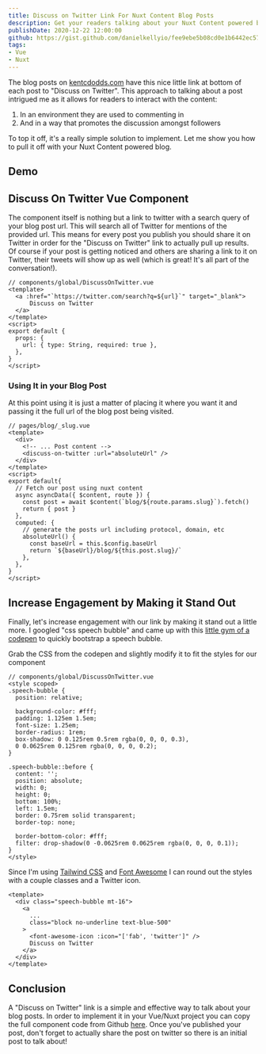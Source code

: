 ```yaml
---
title: Discuss on Twitter Link For Nuxt Content Blog Posts
description: Get your readers talking about your Nuxt Content powered blog posts on Twitter with this simple "Discuss on Twitter" link
publishDate: 2020-12-22 12:00:00
github: https://gist.github.com/danielkellyio/fee9ebe5b08cd0e1b6442ec572da265c
tags:
- Vue
- Nuxt
---
```

The blog posts on [kentcdodds.com](https://kentcdodds.com/blog) have this nice little link at bottom of each post to "Discuss on Twitter". This approach to talking about a post intrigued me as it allows for readers to interact with the content:
1. In an environment they are used to commenting in
2. And in a way that promotes the discussion amongst followers

To top it off, it's a really simple solution to implement. Let me show you how to pull it off with your Nuxt Content powered blog.

## Demo
<dk-discuss-on-twitter :url="`https://danielkelly.io/blog/discuss-on-twitter`"></dk-discuss-on-twitter>

## Discuss On Twitter Vue Component
The component itself is nothing but a link to twitter with a search query of your blog post url. This will search all of Twitter for mentions of the provided url. This means for every post you publish you should share it on Twitter in order for the "Discuss on Twitter" link to actually pull up results. Of course if your post is getting noticed and others are sharing a link to it on Twitter, their tweets will show up as well (which is great! It's all part of the conversation!).
```vue
// components/global/DiscussOnTwitter.vue
<template>
  <a :href="`https://twitter.com/search?q=${url}`" target="_blank">
      Discuss on Twitter
  </a>
</template>
<script>
export default {
  props: {
    url: { type: String, required: true },
  },
}
</script>
```

### Using It in your Blog Post
At this point using it is just a matter of placing it where you want it and passing it the full url of the blog post being visited.
```vue
// pages/blog/_slug.vue
<template>
  <div>
    <!-- ... Post content -->
    <discuss-on-twitter :url="absoluteUrl" />
  </div>
</template>
<script>
export default{
  // Fetch our post using nuxt content
  async asyncData({ $content, route }) {
    const post = await $content(`blog/${route.params.slug}`).fetch()
    return { post }
  },
  computed: {
    // generate the posts url including protocol, domain, etc
    absoluteUrl() {
      const baseUrl = this.$config.baseUrl
      return `${baseUrl}/blog/${this.post.slug}/`
    },
  },
}
</script>

```

## Increase Engagement by Making it Stand Out
Finally, let's increase engagement with our link by making it stand out a little more. I googled "css speech bubble" and came up with this [little gym of a codepen](https://codepen.io/rikschennink/pen/mjywQb) to quickly bootstrap a speech bubble.

Grab the CSS from the codepen and slightly modify it to fit the styles for our component
```vue
// components/global/DiscussOnTwitter.vue
<style scoped>
.speech-bubble {
  position: relative;

  background-color: #fff;
  padding: 1.125em 1.5em;
  font-size: 1.25em;
  border-radius: 1rem;
  box-shadow: 0 0.125rem 0.5rem rgba(0, 0, 0, 0.3),
  0 0.0625rem 0.125rem rgba(0, 0, 0, 0.2);
}

.speech-bubble::before {
  content: '';
  position: absolute;
  width: 0;
  height: 0;
  bottom: 100%;
  left: 1.5em;
  border: 0.75rem solid transparent;
  border-top: none;

  border-bottom-color: #fff;
  filter: drop-shadow(0 -0.0625rem 0.0625rem rgba(0, 0, 0, 0.1));
}
</style>
```

Since I'm using [Tailwind CSS](https://tailwindcss.com/) and [Font Awesome](https://www.npmjs.com/package/nuxt-fontawesome) I can round out the styles with a couple classes and a Twitter icon.
```vue
<template>
  <div class="speech-bubble mt-16">
    <a
      ...
      class="block no-underline text-blue-500"
    >
      <font-awesome-icon :icon="['fab', 'twitter']" />
      Discuss on Twitter
    </a>
  </div>
</template>
```

## Conclusion
A "Discuss on Twitter" link is a simple and effective way to talk about your blog posts. In order to implement it in your Vue/Nuxt project you can copy the full component code from Github [here](https://gist.github.com/danielkellyio/fee9ebe5b08cd0e1b6442ec572da265c). Once you've published your post, don't forget to actually share the post on twitter so there is an initial post to talk about!
